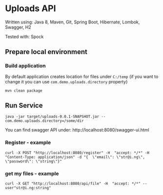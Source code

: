 # Uploads API

Written using: Java 8, Maven, Git, Spring Boot, Hibernate, Lombok, Swagger, H2

Tested with: Spock

## Prepare local environment

### Build application
By default application creates location for files under `C:/temp` (if you want to change it you can use `com.demo.uploads.directory` property)
```
mvn clean package
```

## Run Service
```
java -jar target/uploads-0.0.1-SNAPSHOT.jar --com.demo.uploads.directory=/some/dir
``` 
You can find swagger API under: http://localhost:8080/swagger-ui.html

### Register - example
```
curl -X POST "http://localhost:8080/register" -H  "accept: */*" -H  "Content-Type: application/json" -d "{  \"email\": \"str@i.ng\",  \"password\": \"string\"}"
```

### get my files - example
```
curl -X GET "http://localhost:8080/api/file" -H  "accept: */*" --user"str@i.ng:string"
```

